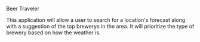 Beer Traveler

This application will allow a user to search for a location's forecast along with a suggestion of the top brewerys in the area. It will prioritize 
the type of brewery based on how the weather is.


